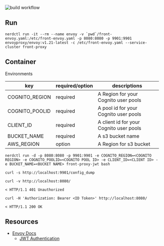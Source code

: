 ![build workflow](https://github.com/takesection/openapi-generator-util/actions/workflows/build.yml/badge.svg)

## Run

```shell
nerdctl run -it --rm --name envoy -v `pwd`/front-envoy.yaml:/etc/front-envoy.yaml -p 8080:8080 -p 9901:9901 envoyproxy/envoy:v1.21-latest -c /etc/front-envoy.yaml --service-cluster front-proxy
```

## Container

Environments

| key            | required/option | descriptions                          |
|----------------|-----------------|---------------------------------------|
| COGNITO_REGION | required        | A Region for your Cognito user pools  | 
| COGNITO_POOLID | required        | A pool id for your Cognito user pools | 
| CLIENT_ID      | required        | A client id for your Cognito user pools |
| BUCKET_NAME    | required        | A s3 bucket name                      |
| AWS_REGION     | option          | A Region for s3 bucket                | 

```shell
nerdctl run -d -p 8080:8080 -p 9901:9901 -e COGNITO_REGION=<COGNITO REGION> -e COGNITO_POOLID=<COGNITO POOL ID> -e CLIENT_ID=<CLIENT ID> -e BUCKET_NAME=<BUCKET NAME> front-proxy-jwt bash
```

```shell
curl -s http://localhost:9901/config_dump
```

```shell
curl -v http://localhost:8080/

< HTTP/1.1 401 Unauthorized

```

```shell
curl -H 'Authorization: Bearer <ID Token>' http://localhost:8080/

< HTTP/1.1 200 OK

```

## Resources

* [Envoy Docs](https://www.envoyproxy.io/docs.html)
    * [JWT Authentication](https://www.envoyproxy.io/docs/envoy/latest/configuration/http/http_filters/jwt_authn_filter)
